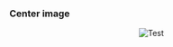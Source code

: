 ### Center image
<p align="center">
  <img src="https://raw.githubusercontent.com/zheladev/zidle-dist/master/assets/placeholder.png" alt="Test"/>
</p>
